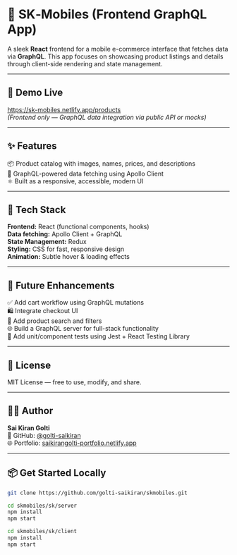 # 🛒 SK‑Mobiles (Frontend GraphQL App)

A sleek **React** frontend for a mobile e-commerce interface that fetches data via **GraphQL**. This app focuses on showcasing product listings and details through client-side rendering and state management.

---

## 🚀 Demo Live  
https://sk-mobiles.netlify.app/products  
_(Frontend only — GraphQL data integration via public API or mocks)_

---

## ✨ Features  
📦 Product catalog with images, names, prices, and descriptions  
🔄 GraphQL-powered data fetching using Apollo Client  
⚛️ Built as a responsive, accessible, modern UI  

---

## 🧰 Tech Stack  
**Frontend:** React (functional components, hooks)  
**Data fetching:** Apollo Client + GraphQL  
**State Management:** Redux  
**Styling:** CSS for fast, responsive design  
**Animation:** Subtle hover & loading effects  

---


## 🔮 Future Enhancements
✅ Add cart workflow using GraphQL mutations  
🛍️ Integrate checkout UI  
🔎 Add product search and filters  
🌐 Build a GraphQL server for full-stack functionality  
🧪 Add unit/component tests using Jest + React Testing Library  

---

## 📄 License  
MIT License — free to use, modify, and share.

---

## 👨‍💻 Author  
**Sai Kiran Golti**  
🔗 GitHub: [@golti-saikiran](https://github.com/golti-saikiran)  
🌐 Portfolio: [saikirangolti-portfolio.netlify.app](https://saikirangolti-portfolio.netlify.app)

---

## 📦 Get Started Locally

```bash
git clone https://github.com/golti-saikiran/skmobiles.git

cd skmobiles/sk/server
npm install
npm start

cd skmobiles/sk/client
npm install
npm start

